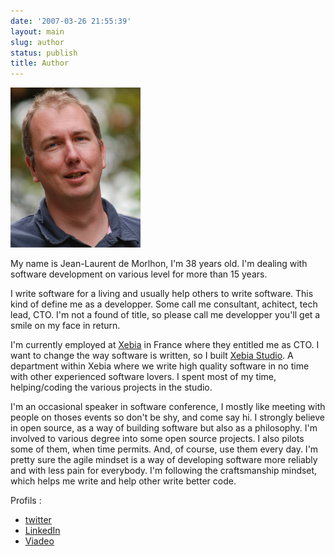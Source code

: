 ```yaml
---
date: '2007-03-26 21:55:39'
layout: main
slug: author
status: publish
title: Author
---
```


<img id="jl" class="img-polaroid" src="img/jl/jl_new_256x208.png" alt="Jean-Laurent de Morlhon"/>

My name is Jean-Laurent de Morlhon, I'm 38 years old. I'm dealing with software development on various level for more than 15 years.

I write software for a living and usually help others to write software. This kind of define me as a developper. Some call me consultant, achitect, tech lead, CTO. I'm not a found of title, so please call me developper you'll get a smile on my face in return.

I'm currently employed at [Xebia](http://www.xebia.fr) in France where they entitled me as CTO. I want to change the way software is written, so I built [Xebia Studio](http://studio.xebia.fr). A department within Xebia where we write high quality software in no time with other experienced software lovers. I spent most of my time, helping/coding the various projects in the studio.

I'm an occasional speaker in software conference, I mostly like meeting with people on thoses events so don't be shy, and come say hi.
I strongly believe in open source, as a way of building software but also as a philosophy. I'm involved to various degree into some open source projects. I also pilots some of them, when time permits. And, of course, use them every day.
I'm pretty sure the agile mindset is a way of developing software more reliably and with less pain for everybody.
I'm following the craftsmanship mindset, which helps me write and help other write better code.

Profils :
* [twitter](http://www.twitter.com/morlhon)
* [LinkedIn](http://www.linkedin.com/in/morlhon)
* [Viadeo](http://www.viadeo.com/fr/profile/jean-laurent.demorlhon)





